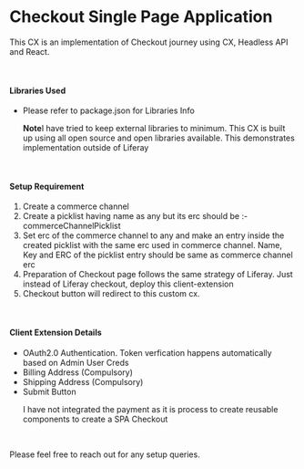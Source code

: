 <h1>Checkout Single Page Application</h1>
<p>This CX is an implementation of Checkout journey using CX, Headless API and React.</p>
<br/>
<h4>Libraries Used</h4>
<ul>
<li>Please refer to package.json for Libraries Info</li>
<p><b>Note</b>I have tried to keep external libraries to minimum. This CX is built up using all open source and open libraries available. This demonstrates implementation outside of Liferay</p>
</ul>
<br/>
<h4>Setup Requirement</h4>
<ol>
<li>Create a commerce channel</li>
<li>Create a picklist having name as any but its erc should be :- commerceChannelPicklist</li>
<li>Set erc of the commerce channel to any and make an entry inside the created picklist with the same erc used in commerce channel. Name, Key and ERC of the picklist entry should be same as commerce channel erc</li>
<li>Preparation of Checkout page follows the same strategy of Liferay. Just instead of Liferay checkout, deploy this client-extension</li>
<li>Checkout button will redirect to this custom cx.</li>
</ol>
<br/>
<h4>Client Extension Details</h4>
<ul>
<li>OAuth2.0 Authentication. Token verfication happens automatically based on Admin User Creds</li>
<li>Billing Address (Compulsory)</li>
<li>Shipping Address (Compulsory)</li>
<li>Submit Button</li>
<p>I have not integrated the payment as it is process to create reusable components to create a SPA Checkout</p>
</ul>
<br/>
<p>Please feel free to reach out for any setup queries.</p>